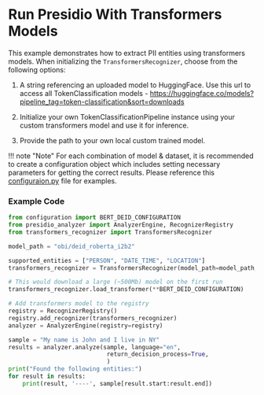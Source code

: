 # Run Presidio With Transformers Models

This example demonstrates how to extract PII entities using transformers models.
When initializing the `TransformersRecognizer`, choose from the following options:
1. A string referencing an uploaded model to HuggingFace. Use this url to access all TokenClassification models - https://huggingface.co/models?pipeline_tag=token-classification&sort=downloads

2. Initialize your own TokenClassificationPipeline instance using your custom transformers model and use it for inference.

3. Provide the path to your own local custom trained model.

!!! note "Note"
For each combination of model & dataset, it is recommended to create a configuration object which includes setting necessary parameters for getting the correct results. Please reference this [configuraion.py](configuration.py) file for examples.


### Example Code


```python
from configuration import BERT_DEID_CONFIGURATION
from presidio_analyzer import AnalyzerEngine, RecognizerRegistry
from transformers_recognizer import TransformersRecognizer

model_path = "obi/deid_roberta_i2b2"

supported_entities = ["PERSON", "DATE_TIME", "LOCATION"]
transformers_recognizer = TransformersRecognizer(model_path=model_path, supported_entities=supported_entities)

# This would download a large (~500Mb) model on the first run
transformers_recognizer.load_transformer(**BERT_DEID_CONFIGURATION)

# Add transformers model to the registry
registry = RecognizerRegistry()
registry.add_recognizer(transformers_recognizer)
analyzer = AnalyzerEngine(registry=registry)

sample = "My name is John and I live in NY"
results = analyzer.analyze(sample, language="en",
                            return_decision_process=True,
                            )
print("Found the following entities:")
for result in results:
    print(result, '----', sample[result.start:result.end])
```

